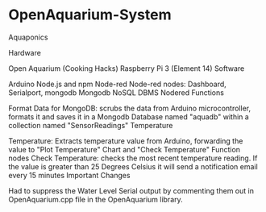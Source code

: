 # OpenAquarium-System

Aquaponics

Hardware

Open Aquarium (Cooking Hacks)
Raspberry Pi 3 (Element 14)
Software

Arduino
Node.js and npm
Node-red
Node-red nodes: Dashboard, Serialport, mongodb
Mongodb NoSQL DBMS
Nodered Functions

Format Data for MongoDB: scrubs the data from Arduino microcontroller, formats it and saves it in a Mongodb Database named "aquadb" within a collection named "SensorReadings"
Temperature

Temperature: Extracts temperature value from Arduino, forwarding the value to "Plot Temperature" Chart and "Check Temperature" Function nodes
Check Temperature: checks the most recent temperature reading. If the value is greater than 25 Degrees Celsius it will send a notification email every 15 minutes
Important Changes

Had to suppress the Water Level Serial output by commenting them out in OpenAquarium.cpp file in the OpenAquarium library.
